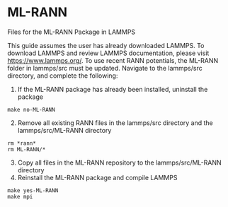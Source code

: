 # ML-RANN
Files for the ML-RANN Package in LAMMPS

This guide assumes the user has already downloaded LAMMPS. To download LAMMPS and review LAMMPS documentation, please visit https://www.lammps.org/. To use recent RANN potentials, the ML-RANN folder in lammps/src must be updated. Navigate to the lammps/src directory, and complete the following:
  1) If the ML-RANN package has already been installed, uninstall the package

  ```
  make no-ML-RANN
  ```

  2) Remove all existing RANN files in the lammps/src directory and the lammps/src/ML-RANN directory

  ```
  rm *rann*
  rm ML-RANN/*
  ```

  3) Copy all files in the ML-RANN repository to the lammps/src/ML-RANN directory
  4) Reinstall the ML-RANN package and compile LAMMPS

  ```
  make yes-ML-RANN
  make mpi
  ```
